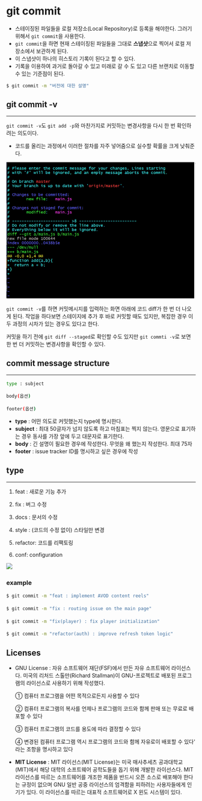 # git commit

- 스테이징된 파일들을 로컬 저장소(Local Repository)로 등록을 해야한다. 그러기 위해서 `git commit`을 사용한다.
- `git commit`을 하면 현재 스테이징된 파일들을 그대로 **스냅샷**으로 찍어서 로컬 저장소에서 보관하게 된다.
- 이 스냅샷이 하나의 히스토리 기록이 된다고 할 수 있다.
- 기록을 이용하여 과거로 돌아갈 수 있고 미래로 갈 수 도 있고 다른 브랜치로 이동할 수 있는 기준점이 된다.

```bash
$ git commit -m "버전에 대한 설명"
```



## git commit -v

------

`git commit -v`도 `git add -p`와 마찬가지로 커밋하는 변경사항을 다시 한 번 확인하려는 의도이다.

- 코드를 올리는 과정에서 이러한 절차를 자주 넣어줌으로 실수할 확률을 크게 낮춰준다.

![gitcommitv.PNG](https://github.com/cjy0019/TIL/blob/master/images/gitcommitv.PNG?raw=true)

`git commit -v`를 하면 커밋메시지를 입력하는 화면 아래에 코드 diff가 한 번 더 나오게 된다. 작업을 하다보면 스테이지에 추가 후 바로 커밋할 때도 있지만, 복잡한 경우 이 두 과정의 시차가 있는 경우도 있다고 한다.

커밋을 하기 전에 `git diff --staged`로 확인할 수도 있지만 `git commti -v`로 보면 한 번 더 커밋하는 변경사항을 확인할 수 있다.



## commit message structure

------

```bash
type : subject

body(옵션)

footer(옵션)
```

- **type** : 어떤 의도로 커밋했는지 type에 명시한다.
- **subject** : 최대 50글자가 넘지 않도록 하고 마침표는 찍지 않는다. 영문으로 표기하는 경우 동사를 가장 앞에 두고 대문자로 표기한다.
- **body** : 긴 설명이 필요한 경우에 작성한다. 무엇을 왜 했는지 작성한다. 최대 75자
- **footer** : issue tracker ID를 명시하고 싶은 경우에 작성

## type

------

1. feat : 새로운 기능 추가

2. fix : 버그 수정

3. docs : 문서의 수정

4. style : (코드의 수정 없이) 스타일만 변경

5. refactor: 코드를 리팩토링

6. conf: configuration

![](https://raw.githubusercontent.com/legend80s/commit-msg-linter/master/assets/demo-4-compressed.png)

### example

```bash
$ git commit -m "feat : implement AVOD content reels"

$ git commit -m "fix : routing issue on the main page"

$ git commit -m "fix(player) : fix player initialization"

$ git commit -m "refactor(auth) : improve refresh token logic"
```



## Licenses

- GNU License : 자유 소프트웨어 재단(FSF)에서 만든 자유 소프트웨어 라이선스다. 미국의 리처드 스톨만(Richard Stallman)이 GNU-프로젝트로 배포된 프로그램의 라이선스로 사용하기 위해 작성했다.

  ① 컴퓨터 프로그램을 어떤 목적으로든지 사용할 수 있다 

  ② 컴퓨터 프로그램의 복사를 언제나 프로그램의 코드와 함께 판매 또는 무료로 배포할 수 있다 

  ③ 컴퓨터 프로그램의 코드를 용도에 따라 결정할 수 있다 

  ④ 변경된 컴퓨터 프로그램 역시 프로그램의 코드와 함께 자유로이 배포할 수 있다' 라는 조항을 명시하고 있다

- **MIT License** : MIT 라이선스(MIT License)는 미국 매사추세츠 공과대학교(MIT)에서 해당 대학의 소프트웨어 공학도들을 돕기 위해 개발한 라이선스다. MIT 라이선스를 따르는 소프트웨어를 개조한 제품을 반드시 오픈 소스로 배포해야 한다는 규정이 없으며 GNU 일반 공중 라이선스의 엄격함을 피하려는 사용자들에게 인기가 있다. 이 라이선스를 따르는 대표적 소프트웨어로 X 윈도 시스템이 있다.